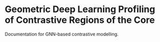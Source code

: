# Geometric Deep Learning Profiling of Contrastive Regions of the Core

Documentation for GNN-based contrastive modelling.